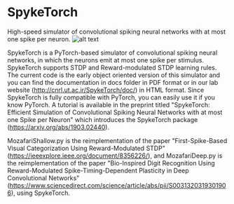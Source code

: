 # SpykeTorch
High-speed simulator of convolutional spiking neural networks with at most one spike per neuron.
![alt text](https://raw.githubusercontent.com/miladmozafari/SpykeTorch/master/logo.png)

SpykeTorch is a PyTorch-based simulator of convolutional spiking neural networks, in which the neurons emit at most one spike per stimulus. SpykeTorch supports STDP and Reward-modulated STDP learning rules. The current code is the early object oriented version of this simulator and you can find the documentation in docs folder in PDF format or in our lab website (http://cnrl.ut.ac.ir/SpykeTorch/doc/) in HTML format. Since SpykeTorch is fully compatible with PyTorch, you can easily use it if you know PyTorch. A tutorial is available in the preprint titled "SpykeTorch: Efficient Simulation of Convolutional Spiking Neural Networks with at most one Spike per Neuron" which introduces the SpykeTorch package (https://arxiv.org/abs/1903.02440).

MozafariShallow.py is the reimplementation of the paper "First-Spike-Based Visual Categorization Using Reward-Modulated STDP" (https://ieeexplore.ieee.org/document/8356226/), and MozafariDeep.py is the reimplementation of the paper "Bio-Inspired Digit Recognition Using Reward-Modulated Spike-Timing-Dependent Plasticity in Deep Convolutional Networks" (https://www.sciencedirect.com/science/article/abs/pii/S0031320319301906), using SpykeTorch.


